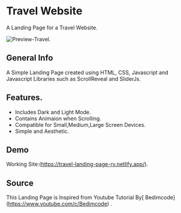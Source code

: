 # Travel Website

A Landing Page for a Travel Website.

![Preview-Travel](https://user-images.githubusercontent.com/75238302/144479879-c198c9a8-9e9b-4526-964c-8a2f3ad05c12.jpeg).

## General Info

A Simple Landing Page created using HTML, CSS, Javascript and Javascript Libraries such as ScrollReveal and SliderJs.

## Features.

* Includes Dark and Light Mode.
* Contains Animaion when Scrolling.
* Compatible for Small,Medium,Large Screen Devices.
* Simple and Aesthetic. 

## Demo

Working Site:(https://travel-landing-page-rv.netlify.app/).

## Source

This Landing Page is Inspired from Youtube Tutorial By[ Bedimcode] (https://www.youtube.com/c/Bedimcode) .
